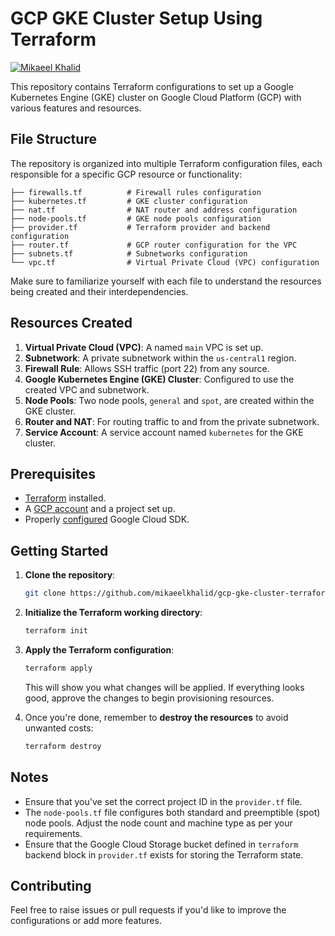 # GCP GKE Cluster Setup Using Terraform

[![Mikaeel Khalid](https://badgen.now.sh/badge/by/mikaeelkhalid/purple)](https://github.com/mikaeelkhalid)

This repository contains Terraform configurations to set up a Google Kubernetes Engine (GKE) cluster on Google Cloud Platform (GCP) with various features and resources.

## File Structure

The repository is organized into multiple Terraform configuration files, each responsible for a specific GCP resource or functionality:

```
├── firewalls.tf          # Firewall rules configuration
├── kubernetes.tf         # GKE cluster configuration
├── nat.tf                # NAT router and address configuration
├── node-pools.tf         # GKE node pools configuration
├── provider.tf           # Terraform provider and backend configuration
├── router.tf             # GCP router configuration for the VPC
├── subnets.tf            # Subnetworks configuration
└── vpc.tf                # Virtual Private Cloud (VPC) configuration
```

Make sure to familiarize yourself with each file to understand the resources being created and their interdependencies.

## Resources Created

1. **Virtual Private Cloud (VPC)**: A named `main` VPC is set up.
2. **Subnetwork**: A private subnetwork within the `us-central1` region.
3. **Firewall Rule**: Allows SSH traffic (port 22) from any source.
4. **Google Kubernetes Engine (GKE) Cluster**: Configured to use the created VPC and subnetwork.
5. **Node Pools**: Two node pools, `general` and `spot`, are created within the GKE cluster.
6. **Router and NAT**: For routing traffic to and from the private subnetwork.
7. **Service Account**: A service account named `kubernetes` for the GKE cluster.

## Prerequisites

- [Terraform](https://www.terraform.io/downloads.html) installed.
- A [GCP account](https://console.cloud.google.com/) and a project set up.
- Properly [configured](https://cloud.google.com/sdk/docs/initializing) Google Cloud SDK.

## Getting Started

1. **Clone the repository**:

   ```sh
   git clone https://github.com/mikaeelkhalid/gcp-gke-cluster-terraform.git
   ```

2. **Initialize the Terraform working directory**:

   ```sh
   terraform init
   ```

3. **Apply the Terraform configuration**:

   ```sh
   terraform apply
   ```

   This will show you what changes will be applied. If everything looks good, approve the changes to begin provisioning resources.

4. Once you're done, remember to **destroy the resources** to avoid unwanted costs:

   ```sh
   terraform destroy
   ```

## Notes

- Ensure that you've set the correct project ID in the `provider.tf` file.
- The `node-pools.tf` file configures both standard and preemptible (spot) node pools. Adjust the node count and machine type as per your requirements.
- Ensure that the Google Cloud Storage bucket defined in `terraform` backend block in `provider.tf` exists for storing the Terraform state.

## Contributing

Feel free to raise issues or pull requests if you'd like to improve the configurations or add more features.

